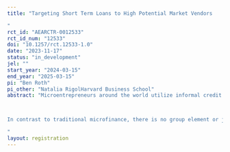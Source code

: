 ```yaml
---
title: "Targeting Short Term Loans to High Potential Market Vendors
"
rct_id: "AEARCTR-0012533"
rct_id_num: "12533"
doi: "10.1257/rct.12533-1.0"
date: "2023-11-17"
status: "in_development"
jel: ""
start_year: "2024-03-15"
end_year: "2025-03-15"
pi: "Ben Roth"
pi_other: "Natalia RigolHarvard Business School"
abstract: "Microentrepreneurs around the world utilize informal credit at exorbitant interest rates. Many of these entrepreneurs have access to, but do not utilize microfinance because the timing of their cash flows does not match the microfinance repayment schedules. We are evaluating the impact of a short-term working capital credit product meant to flexibly match the cash flows of market vendors at interest rates significantly above microcredit but far below the informal sources of credit utilized in these markets. We will evaluate the efficacy of community nominations, formal credit histories, and self reported business characteristics in identifying entrepreneurs with high-growth opportunities and reliable credit risks.

In contrast to traditional microfinance, there is no group element or joint liability associated with this credit product. As such, identifying good borrowers, both those who are likely to repay their loans as well as those who are likely to have high-growth opportunities, presents novel challenges. Alongside evaluating the impact of the credit product, we will evaluate the usefulness of three sources of information for targeting entrepreneurs. 1) Nominations from neighboring vendors (Hussam et al. 2022), 2) Formal credit histories, 3) Self reported business characteristics and investment opportunities. 
"
layout: registration
---
```


